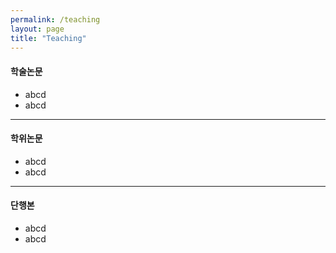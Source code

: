 ```yaml
---
permalink: /teaching
layout: page
title: "Teaching"
---
```


#### 학술논문
- abcd
- abcd

--------------
#### 학위논문
- abcd
- abcd

--------------
#### 단행본 
- abcd
- abcd
